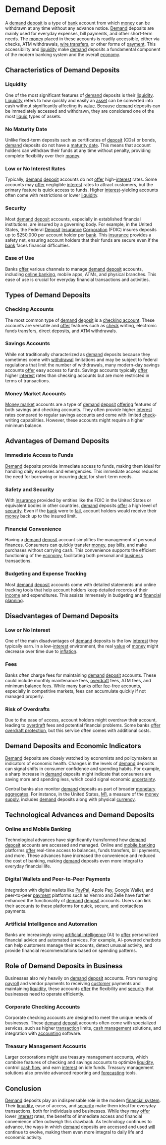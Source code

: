 # Demand Deposit

A [demand](../d/demand.md) [deposit](../d/deposit.md) is a type of [bank](../b/bank.md) account from which [money](../m/money.md) can be withdrawn at any time without any advance notice. [Demand](../d/demand.md) deposits are mainly used for everyday expenses, bill payments, and other short-term needs. The [money](../m/money.md) placed in these accounts is readily accessible, either via checks, ATM withdrawals, [wire transfers](../w/wire_transfers.md), or other forms of [payment](../p/payment.md). This accessibility and [liquidity](../l/liquidity.md) make [demand](../d/demand.md) deposits a fundamental component of the modern banking system and the overall [economy](../e/economy.md). 

## Characteristics of Demand Deposits

### Liquidity

One of the most significant features of [demand](../d/demand.md) deposits is their [liquidity](../l/liquidity.md). [Liquidity](../l/liquidity.md) refers to how quickly and easily an [asset](../a/asset.md) can be converted into cash without significantly affecting its [value](../v/value.md). Because [demand](../d/demand.md) deposits can be immediately accessed and withdrawn, they are considered one of the most [liquid](../l/liquid.md) types of assets.

### No Maturity Date

Unlike fixed-term deposits such as certificates of [deposit](../d/deposit.md) (CDs) or bonds, [demand](../d/demand.md) deposits do not have a [maturity date](../m/maturity_date.md). This means that account holders can withdraw their funds at any time without penalty, providing complete flexibility over their [money](../m/money.md).

### Low or No Interest Rates

Typically, [demand](../d/demand.md) [deposit](../d/deposit.md) accounts do not [offer](../o/offer.md) high-[interest](../i/interest.md) rates. Some accounts may [offer](../o/offer.md) negligible [interest](../i/interest.md) rates to attract customers, but the primary feature is quick access to funds. Higher [interest](../i/interest.md)-yielding accounts often come with restrictions or lower [liquidity](../l/liquidity.md).

### Security

Most [demand](../d/demand.md) [deposit](../d/deposit.md) accounts, especially in established financial institutions, are insured by a governing body. For example, in the United States, the Federal [Deposit](../d/deposit.md) [Insurance](../i/insurance.md) [Corporation](../c/corporation.md) (FDIC) insures deposits up to $250,000 per account holder per [bank](../b/bank.md). This [insurance](../i/insurance.md) provides a safety net, ensuring account holders that their funds are secure even if the [bank](../b/bank.md) faces financial difficulties.

### Ease of Use

Banks [offer](../o/offer.md) various channels to manage [demand](../d/demand.md) [deposit](../d/deposit.md) accounts, including [online banking](../o/online_banking.md), mobile apps, ATMs, and physical branches. This ease of use is crucial for everyday financial transactions and activities.

## Types of Demand Deposits

### Checking Accounts

The most common type of [demand](../d/demand.md) [deposit](../d/deposit.md) is a [checking account](../c/checking_account.md). These accounts are versatile and [offer](../o/offer.md) features such as [check](../c/check.md) writing, electronic funds transfers, direct deposits, and ATM withdrawals.

### Savings Accounts

While not traditionally characterized as [demand](../d/demand.md) deposits because they sometimes come with [withdrawal](../w/withdrawal.md) limitations and may be subject to federal regulations that limit the number of withdrawals, many modern-day savings accounts [offer](../o/offer.md) easy access to funds. Savings accounts typically [offer](../o/offer.md) higher [interest](../i/interest.md) rates than checking accounts but are more restricted in terms of transactions.

### Money Market Accounts

[Money market](../m/money_market.md) accounts are a type of [demand](../d/demand.md) [deposit](../d/deposit.md) [offering](../o/offering.md) features of both savings and checking accounts. They often provide higher [interest](../i/interest.md) rates compared to regular savings accounts and come with limited [check](../c/check.md)-writing capabilities. However, these accounts might require a higher minimum balance.

## Advantages of Demand Deposits

### Immediate Access to Funds

[Demand](../d/demand.md) deposits provide immediate access to funds, making them ideal for handling daily expenses and emergencies. This immediate access reduces the need for borrowing or incurring [debt](../d/debt.md) for short-term needs.

### Safety and Security

With [insurance](../i/insurance.md) provided by entities like the FDIC in the United States or equivalent bodies in other countries, [demand](../d/demand.md) deposits [offer](../o/offer.md) a high level of [security](../s/security.md). Even if the [bank](../b/bank.md) were to [fail](../f/fail.md), account holders would receive their [money](../m/money.md) back up to the insured limit.

### Financial Convenience

Having a [demand](../d/demand.md) [deposit](../d/deposit.md) account simplifies the management of personal finances. Consumers can quickly transfer [money](../m/money.md), pay bills, and make purchases without carrying cash. This convenience supports the efficient functioning of the [economy](../e/economy.md), facilitating both personal and [business](../b/business.md) transactions.

### Budgeting and Expense Tracking

Most [demand](../d/demand.md) [deposit](../d/deposit.md) accounts come with detailed statements and online tracking tools that help account holders keep detailed records of their [income](../i/income.md) and expenditures. This assists immensely in budgeting and [financial planning](../f/financial_planning.md).

## Disadvantages of Demand Deposits

### Low or No Interest

One of the main disadvantages of [demand](../d/demand.md) deposits is the low [interest](../i/interest.md) they typically earn. In a low-[interest](../i/interest.md) environment, the real [value](../v/value.md) of [money](../m/money.md) might decrease over time due to [inflation](../i/inflation.md).

### Fees

Banks often charge fees for maintaining [demand](../d/demand.md) [deposit](../d/deposit.md) accounts. These could include monthly maintenance fees, [overdraft](../o/overdraft.md) fees, ATM fees, and minimum balance fees. While many banks [offer](../o/offer.md) [fee](../f/fee.md)-free accounts, especially in competitive markets, fees can accumulate quickly if not managed properly.

### Risk of Overdrafts

Due to the ease of access, account holders might overdraw their account, leading to [overdraft](../o/overdraft.md) fees and potential financial problems. Some banks [offer](../o/offer.md) [overdraft protection](../o/overdraft_protection.md), but this service often comes with additional costs.

## Demand Deposits and Economic Indicators

[Demand](../d/demand.md) deposits are closely watched by economists and policymakers as indicators of economic health. Changes in the levels of [demand](../d/demand.md) deposits can signal shifts in consumer confidence and spending habits. For example, a sharp increase in [demand](../d/demand.md) deposits might indicate that consumers are saving more and spending less, which could signal economic [uncertainty](../u/uncertainty_in_trading.md).

Central banks also monitor [demand](../d/demand.md) deposits as part of broader [monetary aggregates](../m/monetary_aggregates.md). For instance, in the United States, [M1](../m/m1.md), a measure of the [money supply](../m/money_supply.md), includes [demand](../d/demand.md) deposits along with physical [currency](../c/currency.md).

## Technological Advances and Demand Deposits

### Online and Mobile Banking

Technological advances have significantly transformed how [demand](../d/demand.md) [deposit](../d/deposit.md) accounts are accessed and managed. Online and [mobile banking](../m/mobile_banking.md) platforms [offer](../o/offer.md) real-time access to balances, funds transfers, bill payments, and more. These advances have increased the convenience and reduced the cost of banking, making [demand](../d/demand.md) deposits even more integral to everyday financial life.

### Digital Wallets and Peer-to-Peer Payments

Integration with digital wallets like [PayPal](../p/paypal.md), Apple Pay, Google Wallet, and peer-to-peer [payment](../p/payment.md) platforms such as Venmo and Zelle have further enhanced the functionality of [demand](../d/demand.md) [deposit](../d/deposit.md) accounts. Users can link their accounts to these platforms for quick, secure, and contactless payments.

### Artificial Intelligence and Automation

Banks are increasingly using [artificial intelligence](../a/artificial_intelligence_in_trading.md) (AI) to [offer](../o/offer.md) personalized financial advice and automated services. For example, AI-powered chatbots can help customers manage their accounts, detect unusual activity, and provide financial recommendations based on spending patterns.

## Role of Demand Deposits in Business

Businesses also rely heavily on [demand](../d/demand.md) [deposit](../d/deposit.md) accounts. From managing [payroll](../p/payroll.md) and vendor payments to receiving [customer](../c/customer.md) payments and maintaining [liquidity](../l/liquidity.md), these accounts [offer](../o/offer.md) the flexibility and [security](../s/security.md) that businesses need to operate efficiently.

### Corporate Checking Accounts

Corporate checking accounts are designed to meet the unique needs of businesses. These [demand](../d/demand.md) [deposit](../d/deposit.md) accounts often come with specialized services, such as higher [transaction](../t/transaction.md) limits, [cash management](../c/cash_management.md) solutions, and integration with [accounting](../a/accounting.md) software.

### Treasury Management Accounts

Larger corporations might use treasury management accounts, which combine features of checking and savings accounts to optimize [liquidity](../l/liquidity.md), control [cash flow](../c/cash_flow.md), and earn [interest](../i/interest.md) on idle funds. Treasury management solutions also provide advanced reporting and [forecasting](../f/forecasting.md) tools.

## Conclusion

[Demand](../d/demand.md) deposits play an indispensable role in the modern [financial system](../f/financial_system.md). Their [liquidity](../l/liquidity.md), ease of access, and [security](../s/security.md) make them ideal for everyday transactions, both for individuals and businesses. While they may [offer](../o/offer.md) lower [interest](../i/interest.md) rates, the benefits of immediate access and financial convenience often outweigh this drawback. As technology continues to advance, the ways in which [demand](../d/demand.md) deposits are accessed and used [will](../w/will.md) continue to evolve, making them even more integral to daily life and economic activity.